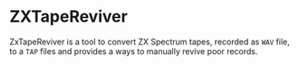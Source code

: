 # ZXTapeReviver

ZxTapeReviver is a tool to convert ZX Spectrum tapes, recorded as `WAV` file, to a `TAP` files and provides a ways to manually revive poor records.
